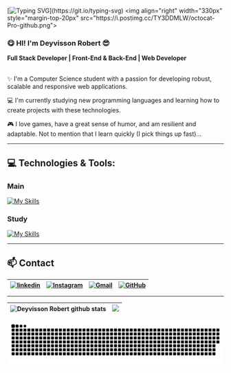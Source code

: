 [![Typing SVG](https://readme-typing-svg.herokuapp.com/?color=ff758f&size=20&center=true&vCenter=true&width=1000&lines=Opaa!+Me+chamo+Deyvisson+Robert;Sejam+Bem-Vindos+ao+meu+Github!;Oops!+My+name+is+Deyvisson+Robert;Welcome+to+my+Github!)](https://git.io/typing-svg)
<img align="right" width="330px" style="margin-top-20px" src="https://i.postimg.cc/TY3DDMLW/octocat-Pro-github.png">

### 😋 HI! I'm Deyvisson Robert 😎
  **Full Stack Developer | Front-End & Back-End | Web Developer**
<br> <br>

✨ I'm a Computer Science student with a passion for developing robust, scalable and responsive web applications.
 
💻 I'm currently studying new programming languages and learning how to create projects with these technologies. 

🎮 I love games, have a great sense of humor, and am resilient and adaptable. Not to mention that I learn quickly (I pick things up fast)... 

---
  
## 💻 Technologies & Tools:
### Main
[![My Skills](https://skillicons.dev/icons?i=html,css,tailwind,javascript,typescript,vue,vite,nodejs,react,vercel,yarn,npm,express,git,github,figma,vscode)](https://skillicons.dev)
### Study
[![My Skills](https://skillicons.dev/icons?i=nodejs,react,typescript)](https://skillicons.dev)

---

## 📫 Contact

| [![linkedin](https://img.shields.io/badge/linkedin-0A66C2?style=for-the-badge&logo=linkedin&logoColor=white)](https://www.linkedin.com/in/deyvisson-robert-santos/) | [![Instagram](https://img.shields.io/badge/Instagram-E4405F?style=for-the-badge&logo=instagram&logoColor=white)](https://www.instagram.com/robert.devx/) | [![Gmail](https://img.shields.io/badge/Gmail-222222?style=for-the-badge&logo=gmail&logoColor=red)](mailto:robert.designerx@gmail.com) | [![GitHub](https://img.shields.io/badge/GitHub-100000?style=for-the-badge&logo=github&logoColor=white)](https://github.com/DeyvissonRobert)
|----|----|----|----|

---

| <img width="100%" src="https://github-readme-stats-eight-theta.vercel.app/api?username=DeyvissonRobert&show_icons=true&title_color=ff758f&icon_color=ff758f&text_color=c9d1d9&bg_color=0d1117&include_all_commits=true&hide_border=true&count_private=true" alt=" Deyvisson Robert github stats" /> | <img width="100%" src="https://github-readme-stats.vercel.app/api/top-langs/?username=DeyvissonRobert&layout=compact&hide_border=true&title_color=ff758f&text_color=ff758f&bg_color=0d1117" />
|----|----|

![Snake animation](https://github.com/betafontes/betafontes/blob/output/github-contribution-grid-snake.svg)
